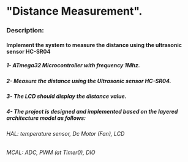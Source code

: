 # "Distance Measurement".

### Description:

#### Implement the system to measure the distance using the ultrasonic sensor HC-SR04


##### 1- ATmega32 Microcontroller with frequency 1Mhz.

##### 2- Measure the distance using the Ultrasonic sensor HC-SR04.

##### 3- The LCD should display the distance value.

##### 4- The project is designed and implemented based on the layered architecture model as follows:

###### HAL: temperature sensor, Dc Motor (Fan), LCD
###### MCAL: ADC, PWM (at Timer0), DIO
